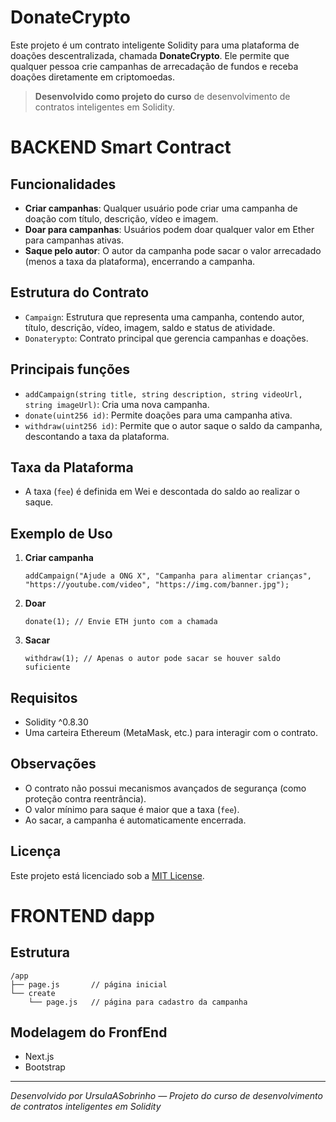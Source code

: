 # DonateCrypto

Este projeto é um contrato inteligente Solidity para uma plataforma de doações descentralizada, chamada **DonateCrypto**. Ele permite que qualquer pessoa crie campanhas de arrecadação de fundos e receba doações diretamente em criptomoedas.

> **Desenvolvido como projeto do curso** de desenvolvimento de contratos inteligentes em Solidity.



# BACKEND Smart Contract 

## Funcionalidades

- **Criar campanhas**: Qualquer usuário pode criar uma campanha de doação com título, descrição, vídeo e imagem.
- **Doar para campanhas**: Usuários podem doar qualquer valor em Ether para campanhas ativas.
- **Saque pelo autor**: O autor da campanha pode sacar o valor arrecadado (menos a taxa da plataforma), encerrando a campanha.

## Estrutura do Contrato

- `Campaign`: Estrutura que representa uma campanha, contendo autor, título, descrição, vídeo, imagem, saldo e status de atividade.
- `Donaterypto`: Contrato principal que gerencia campanhas e doações.

## Principais funções

- `addCampaign(string title, string description, string videoUrl, string imageUrl)`: Cria uma nova campanha.
- `donate(uint256 id)`: Permite doações para uma campanha ativa.
- `withdraw(uint256 id)`: Permite que o autor saque o saldo da campanha, descontando a taxa da plataforma.

## Taxa da Plataforma

- A taxa (`fee`) é definida em Wei e descontada do saldo ao realizar o saque.

## Exemplo de Uso

1. **Criar campanha**
    ```solidity
    addCampaign("Ajude a ONG X", "Campanha para alimentar crianças", "https://youtube.com/video", "https://img.com/banner.jpg");
    ```

2. **Doar**
    ```solidity
    donate(1); // Envie ETH junto com a chamada
    ```

3. **Sacar**
    ```solidity
    withdraw(1); // Apenas o autor pode sacar se houver saldo suficiente
    ```

## Requisitos

- Solidity ^0.8.30
- Uma carteira Ethereum (MetaMask, etc.) para interagir com o contrato.

## Observações

- O contrato não possui mecanismos avançados de segurança (como proteção contra reentrância).
- O valor mínimo para saque é maior que a taxa (`fee`).
- Ao sacar, a campanha é automaticamente encerrada.

## Licença

Este projeto está licenciado sob a [MIT License](LICENSE).



# FRONTEND  dapp 

## Estrutura

```
/app
├── page.js       // página inicial
└── create
    └── page.js   // página para cadastro da campanha
```
## Modelagem do FronfEnd 

- Next.js
- Bootstrap


---

*Desenvolvido por UrsulaASobrinho — Projeto do curso de desenvolvimento de contratos inteligentes em Solidity*